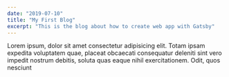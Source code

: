 ```yaml
---
date: "2019-07-10"
title: "My First Blog"
excerpt: "This is the blog about how to create web app with Gatsby"
---
```


Lorem ipsum, dolor sit amet consectetur adipisicing elit. Totam ipsam expedita voluptatem quae, placeat obcaecati consequatur deleniti sint vero impedit nostrum debitis, soluta quas eaque nihil exercitationem. Odit, quos nesciunt
